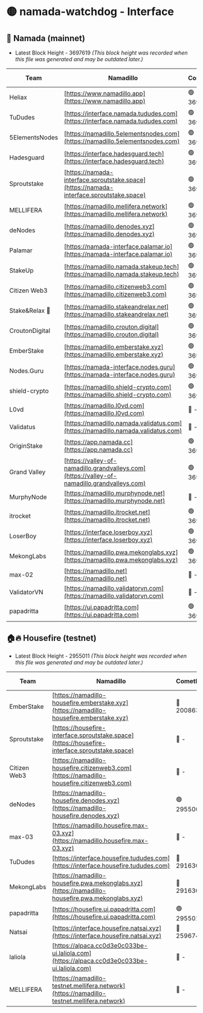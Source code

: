 # 🟡 namada-watchdog - Interface

## 🚀 Namada (mainnet)
- Latest Block Height - 3697619 *(This block height was recorded when this file was generated and may be outdated later.)*

| Team | Namadillo | CometBFT | Indexer | MASP Indexer |
|-|-|-|-|-|
| Heliax | [https://www.namadillo.app](https://www.namadillo.app) | 🟢 3697596 | 🟢 3697596 | 🟢 3697596 |
| TuDudes | [https://interface.namada.tududes.com](https://interface.namada.tududes.com) | 🟢 3697597 | 🟢 3697597 | 🟢 3697597 |
| 5ElementsNodes | [https://namadillo.5elementsnodes.com](https://namadillo.5elementsnodes.com) | 🟢 3697597 | 🟢 3697597 | 🟢 3697597 |
| Hadesguard | [https://interface.hadesguard.tech](https://interface.hadesguard.tech) | 🟢 3697598 | 🟢 3697598 | 🟢 3697598 |
| Sproutstake | [https://namada-interface.sproutstake.space](https://namada-interface.sproutstake.space) | 🟢 3697599 | 🟢 3697599 | 🟢 3697599 |
| MELLIFERA | [https://namadillo.mellifera.network](https://namadillo.mellifera.network) | 🟢 3697600 | 🟢 3697600 | 🟢 3697599 |
| deNodes | [https://namadillo.denodes.xyz](https://namadillo.denodes.xyz) | 🟢 3697600 | 🟢 3697600 | 🟢 3697600 |
| Palamar | [https://namada-interface.palamar.io](https://namada-interface.palamar.io) | 🟢 3697601 | 🟢 3697601 | 🟢 3697601 |
| StakeUp | [https://namadillo.namada.stakeup.tech](https://namadillo.namada.stakeup.tech) | 🟢 3697602 | 🟢 3697602 | 🟢 3697602 |
| Citizen Web3 | [https://namadillo.citizenweb3.com](https://namadillo.citizenweb3.com) | 🟢 3697603 | 🟢 3697602 | 🟢 3697602 |
| Stake&Relax 🦥 | [https://namadillo.stakeandrelax.net](https://namadillo.stakeandrelax.net) | 🟢 3697603 | 🟢 3697603 | 🟢 3697603 |
| CroutonDigital | [https://namadillo.crouton.digital](https://namadillo.crouton.digital) | 🟢 3697604 | 🟢 3697604 | 🟢 3697604 |
| EmberStake | [https://namadillo.emberstake.xyz](https://namadillo.emberstake.xyz) | 🟢 3697604 | 🟢 3697604 | 🟢 3697605 |
| Nodes.Guru | [https://namada-interface.nodes.guru](https://namada-interface.nodes.guru) | 🟢 3697605 | 🟢 3697605 | 🟢 3697605 |
| shield-crypto | [https://namadillo.shield-crypto.com](https://namadillo.shield-crypto.com) | 🟢 3697606 | 🟢 3697606 | 🟢 3697606 |
| L0vd | [https://namadillo.l0vd.com](https://namadillo.l0vd.com) | 🔴 - | 🔴 - | 🔴 - |
| Validatus | [https://namadillo.namada.validatus.com](https://namadillo.namada.validatus.com) | 🔴 - | 🔴 - | 🔴 - |
| OriginStake | [https://app.namada.cc](https://app.namada.cc) | 🟢 3697611 | 🟢 3697611 | 🟢 3697611 |
| Grand Valley | [https://valley-of-namadillo.grandvalleys.com](https://valley-of-namadillo.grandvalleys.com) | 🟢 3697611 | 🟢 3697611 | 🟢 3697611 |
| MurphyNode | [https://namadillo.murphynode.net](https://namadillo.murphynode.net) | 🔴 - | 🔴 - | 🔴 - |
| itrocket | [https://namadillo.itrocket.net](https://namadillo.itrocket.net) | 🟢 3697614 | 🟢 3697613 | 🟢 3697614 |
| LoserBoy | [https://interface.loserboy.xyz](https://interface.loserboy.xyz) | 🟢 3697614 | 🟢 3697614 | 🟢 3697614 |
| MekongLabs | [https://namadillo.pwa.mekonglabs.xyz](https://namadillo.pwa.mekonglabs.xyz) | 🟢 3697615 | 🟢 3697615 | 🟢 3697614 |
| max-02 | [https://namadillo.net](https://namadillo.net) | 🔴 - | 🔴 - | 🔴 - |
| ValidatorVN | [https://namadillo.validatorvn.com](https://namadillo.validatorvn.com) | 🔴 - | 🔴 - | 🔴 - |
| papadritta | [https://ui.papadritta.com](https://ui.papadritta.com) | 🟢 3697619 | 🟢 3697619 | 🟢 3697619 |

## 🏠🔥 Housefire (testnet)
- Latest Block Height - 2955011 *(This block height was recorded when this file was generated and may be outdated later.)*

| Team | Namadillo | CometBFT | Indexer | MASP Indexer |
|-|-|-|-|-|
| EmberStake | [https://namadillo-housefire.emberstake.xyz](https://namadillo-housefire.emberstake.xyz) | 🔴 2008636 | 🔴 - | 🔴 - |
| Sproutstake | [https://housefire-interface.sproutstake.space](https://housefire-interface.sproutstake.space) | 🔴 - | 🔴 - | 🔴 - |
| Citizen Web3 | [https://namadillo-housefire.citizenweb3.com](https://namadillo-housefire.citizenweb3.com) | 🔴 - | 🔴 - | 🔴 - |
| deNodes | [https://namadillo-housefire.denodes.xyz](https://namadillo-housefire.denodes.xyz) | 🟢 2955002 | 🟢 2955002 | 🟢 2955002 |
| max-03 | [https://namadillo.housefire.max-03.xyz](https://namadillo.housefire.max-03.xyz) | 🔴 - | 🔴 - | 🔴 - |
| TuDudes | [https://interface.housefire.tududes.com](https://interface.housefire.tududes.com) | 🔴 2916306 | 🔴 2916306 | 🔴 2916306 |
| MekongLabs | [https://namadillo-housefire.pwa.mekonglabs.xyz](https://namadillo-housefire.pwa.mekonglabs.xyz) | 🔴 2916306 | 🔴 2916306 | 🔴 2916306 |
| papadritta | [https://housefire.ui.papadritta.com](https://housefire.ui.papadritta.com) | 🟢 2955011 | 🟢 2955011 | 🟢 2955011 |
| Natsai | [https://interface.housefire.natsai.xyz](https://interface.housefire.natsai.xyz) | 🔴 2596741 | 🔴 2596741 | 🔴 2596741 |
| laliola | [https://alpaca.cc0d3e0c033be-ui.laliola.com](https://alpaca.cc0d3e0c033be-ui.laliola.com) | 🔴 - | 🔴 - | 🔴 - |
| MELLIFERA | [https://namadillo-testnet.mellifera.network](https://namadillo-testnet.mellifera.network) | 🔴 - | 🔴 2778001 | 🔴 2607259 |

